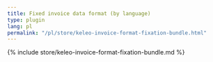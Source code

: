 ```yaml
---
title: Fixed invoice data format (by language)
type: plugin
lang: pl
permalink: "/pl/store/keleo-invoice-format-fixation-bundle.html"
---
```


{% include store/keleo-invoice-format-fixation-bundle.md %}
